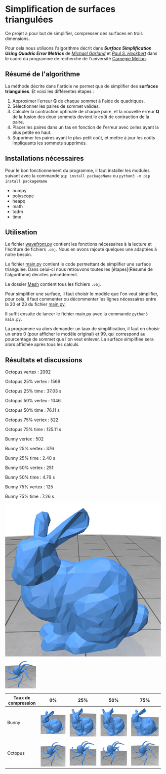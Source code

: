 # Simplification de surfaces triangulées

Ce projet a pour but de simplifier, compresser des surfaces en trois dimensions.

Pour cela nous utilisons l'algorithme décrit dans ***Surface Simplification Using Quadric Error Metrics*** de *[Michael Garland](https://www.cs.cmu.edu/afs/cs/user/garland/www/home.html)* et *[Paul S. Heckbert](https://www.cs.cmu.edu/~ph/)* dans le cadre du programme de recherche de l'université [Carnegie Mellon](https://www.cmu.edu/).

## Résumé de l'algorithme

La méthode décrite dans l'article ne permet que de simplifier des **surfaces triangulées**.
Et voici les différentes étapes :
1. Approximer l'erreur **Q** de chaque sommet à l'aide de quadriques.
2. Sélectionner les paires de sommet valides.
3. Calculer la contraction optimale de chaque paire, et la nouvelle erreur **Q** de la fusion des deux sommets devient le *coût* de contraction de la paire.
4. Placer les paires dans un tas en fonction de l'erreur avec celles ayant la plus petite en haut.
5. Supprimer les paires ayant le plus petit coût, et mettre à jour les coûts impliquants les sommets supprimés.

## Installations nécessaires

Pour le bon fonctionnement du programme, il faut installer les modules suivant avec la commande `pip install packageName` ou
`python3 -m pip install packageName`

* numpy
* polyscope
* heapq
* math
* tqdm
* time

## Utilisation 

Le fichier [wavefront.py](wavefront.py) contient les fonctions nécessaires à la lecture et l'écriture de fichiers `.obj`. Nous en avons rajouté quelques une adaptées à notre besoin.

Le fichier [main.py](main.py) contient le code permettant de simplifier une surface triangulée. Dans celui-ci nous retrouvons toutes les [étapes](Résumé de l'algorithme) décrites précédement.

Le dossier [Mesh](/Mesh) contient tous les fichiers `.obj`.

Pour simplifier une surface, il faut choisir le modèle que l'on veut simplifier, pour cela, il faut commenter ou décommenter les lignes nécessaires entre la 20 et 23 du fichier [main.py](main.py).

Il suffit ensuite de lancer le fichier main.py avec la commande `python3 main.py`.

La programme va alors demander un taux de simplification, il faut en choisir un entre 0 (pour afficher le modèle original) et 99, qui correspond au pourcentage de sommet que l'on veut enlever. La surface simplifiée sera alors affichée après tous les calculs.

## Résultats et discussions

Octopus vertex : 2092

Octopus 25% vertex : 1569

Octopus 25% time : 37.03 s

Octopus 50% vertex : 1046

Octopus 50% time : 76.11 s

Octopus 75% vertex : 522

Octopus 75% time : 125.11 s

Bunny vertex : 502

Bunny 25% vertex : 376

Bunny 25% time : 2.40 s

Bunny 50% vertex : 251

Bunny 50% time : 4.76 s

Bunny 75% vertex : 125

Bunny 75% time : 7.26 s

![lapin](/readme_assets/bunny.png)
<img src="/readme_assets/octopus.png" width="100" height="100">

| Taux de compression | 0% | 25% | 50% | 75% |
| --------------------|----|-----|-----|-----|
| Bunny | <img src="/readme_assets/bunny.png"> | <img src="/readme_assets/bunny25.png"> | <img src="/readme_assets/bunny50.png"> | <img src="/readme_assets/bunny75.png">
| Octopus | <img src="/readme_assets/octopus.png"> | <img src="/readme_assets/octopus25.png"> | <img src="/readme_assets/octopus50.png"> | <img src="/readme_assets/octopus75.png">


